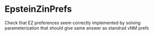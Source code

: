 # EpsteinZinPrefs
Check that EZ preferences seem correctly implemented by solving parameterization that should give same answer as standrad vNM prefs
